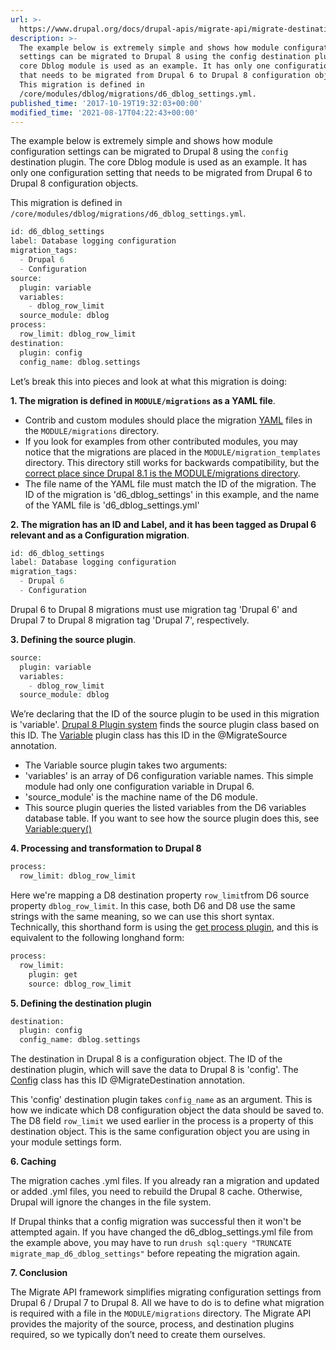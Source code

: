 ```yaml
---
url: >-
  https://www.drupal.org/docs/drupal-apis/migrate-api/migrate-destination-plugins-examples/migrating-configuration
description: >-
  The example below is extremely simple and shows how module configuration
  settings can be migrated to Drupal 8 using the config destination plugin. The
  core Dblog module is used as an example. It has only one configuration setting
  that needs to be migrated from Drupal 6 to Drupal 8 configuration objects.
  This migration is defined in
  /core/modules/dblog/migrations/d6_dblog_settings.yml.
published_time: '2017-10-19T19:32:03+00:00'
modified_time: '2021-08-17T04:22:43+00:00'
---
```

The example below is extremely simple and shows how module configuration settings can be migrated to Drupal 8 using the `config` destination plugin. The core Dblog module is used as an example. It has only one configuration setting that needs to be migrated from Drupal 6 to Drupal 8 configuration objects.

This migration is defined in `/core/modules/dblog/migrations/d6_dblog_settings.yml`.

```php
id: d6_dblog_settings
label: Database logging configuration
migration_tags:
  - Drupal 6
  - Configuration
source:
  plugin: variable
  variables:
    - dblog_row_limit
  source_module: dblog
process:
  row_limit: dblog_row_limit
destination:
  plugin: config
  config_name: dblog.settings
```

Let’s break this into pieces and look at what this migration is doing:

**1\. The migration is defined in `MODULE/migrations` as a YAML file**.

* Contrib and custom modules should place the migration [YAML](http://en.wikipedia.org/wiki/YAML) files in the `MODULE/migrations` directory.
* If you look for examples from other contributed modules, you may notice that the migrations are placed in the `MODULE/migration_templates` directory. This directory still works for backwards compatibility, but the [correct place since Drupal 8.1 is the MODULE/migrations directory](https://www.drupal.org/node/2668742).
* The file name of the YAML file must match the ID of the migration. The ID of the migration is 'd6\_dblog\_settings' in this example, and the name of the YAML file is 'd6\_dblog\_settings.yml'

**2\. The migration has an ID and Label, and it has been tagged as Drupal 6 relevant and as a Configuration migration**.

```php
id: d6_dblog_settings
label: Database logging configuration
migration_tags:
  - Drupal 6
  - Configuration
```

Drupal 6 to Drupal 8 migrations must use migration tag 'Drupal 6' and Drupal 7 to Drupal 8 migration tag 'Drupal 7', respectively.

**3\. Defining the source plugin**.

```php
source:
  plugin: variable
  variables:
    - dblog_row_limit
  source_module: dblog
```

We’re declaring that the ID of the source plugin to be used in this migration is 'variable'. [Drupal 8 Plugin system](https://www.drupal.org/docs/8/api/plugin-api/plugin-api-overview) finds the source plugin class based on this ID. The [Variable](https://api.drupal.org/api/drupal/core%21modules%21migrate%5Fdrupal%21src%21Plugin%21migrate%21source%21Variable.php/class/Variable) plugin class has this ID in the @MigrateSource annotation.

* The Variable source plugin takes two arguments:
* 'variables' is an array of D6 configuration variable names. This simple module had only one configuration variable in Drupal 6.
* 'source\_module' is the machine name of the D6 module.
* This source plugin queries the listed variables from the D6 variables database table. If you want to see how the source plugin does this, see [Variable:query()](https://api.drupal.org/api/drupal/core%21modules%21migrate%5Fdrupal%21src%21Plugin%21migrate%21source%21Variable.php/function/Variable%3A%3Aquery)

**4\. Processing and transformation to Drupal 8**

```php
process:
  row_limit: dblog_row_limit
```

Here we're mapping a D8 destination property `row_limit`from D6 source property `dblog_row_limit`. In this case, both D6 and D8 use the same strings with the same meaning, so we can use this short syntax. Technically, this shorthand form is using the [get process plugin](https://api.drupal.org/api/drupal/core%21modules%21migrate%21src%21Plugin%21migrate%21process%21Get.php/class/Get), and this is equivalent to the following longhand form:

```php
process:
  row_limit:
    plugin: get
    source: dblog_row_limit
```

**5\. Defining the destination plugin**

```php
destination:
  plugin: config
  config_name: dblog.settings
```

The destination in Drupal 8 is a configuration object. The ID of the destination plugin, which will save the data to Drupal 8 is 'config'. The [Config](https://api.drupal.org/api/drupal/core%21modules%21migrate%21src%21Plugin%21migrate%21destination%21Config.php/class/Config) class has this ID @MigrateDestination annotation.

This 'config' destination plugin takes `config_name` as an argument. This is how we indicate which D8 configuration object the data should be saved to. The D8 field `row_limit` we used earlier in the process is a property of this destination object. This is the same configuration object you are using in your module settings form.

**6\. Caching**

The migration caches .yml files. If you already ran a migration and updated or added .yml files, you need to rebuild the Drupal 8 cache. Otherwise, Drupal will ignore the changes in the file system.

If Drupal thinks that a config migration was successful then it won't be attempted again. If you have changed the d6\_dblog\_settings.yml file from the example above, you may have to run `drush sql:query "TRUNCATE migrate_map_d6_dblog_settings"` before repeating the migration again.

**7\. Conclusion**

The Migrate API framework simplifies migrating configuration settings from Drupal 6 / Drupal 7 to Drupal 8\. All we have to do is to define what migration is required with a file in the `MODULE/migrations` directory. The Migrate API provides the majority of the source, process, and destination plugins required, so we typically don’t need to create them ourselves.